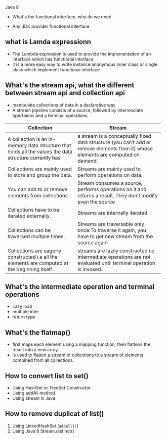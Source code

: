 Java 8 

* What's the functional interface, why do we need 


* Any JDK provider functional interface

## what is Lamda expressionn
* The Lambda expression is used to provide the implementation of an interface which has functional interface.
* it is a more easy way to write instance anonymous inner class or single class which implement functional interface

## What's the stream api, what the different between stream api and collection api
* manipulate collections of data in a declarative way
* A stream pipeline consists of a source, followed by intermediate opertaions and a terminal operations

|Collection|Stream|
|----------|------|
|A collection is an in-memory data structure that holds all the values the data structure currently has|a stream is a conceptually fixed data structure (you can’t add or remove elements from it) whose elements are computed on demand.|
|Collections are mainly used to store and group the data.| Streams are mainly used to perform operations on data.
|You can add to or remove elements from collections|Stream consumes a source, performs operations on it and returns a result. They don’t modify even the source|
|Collections have to be iterated externally.|Streams are internally iterated.|
|Collections can be traversed multiple times.|Streams are traversable only once.To traverse it again, you have to get new stream from the source again|
|Collections are eagerly constructed i.e all the elements are computed at the beginning itself.| streams are lazily constructed i.e intermediate operations are not evaluated until terminal operation is invoked.|

## What's the intermediate operation and terminal operations
* Lazy load
* multiple inter
* return type

## What's the flatmap()
* first maps each element using a mapping function, then flattens the result into a new array.
* is used to flatten a stream of collections to a stream of elements combined from all collections.


## How to convert list to set()
* Using HashSet or TreeSet Constructor
* Using addAll method
* Using stream in Java

##  How to remove duplicat of list()
1. Using LinkedHashSet (`addall()`)
2. Using Java 8 Stream.distinct()

